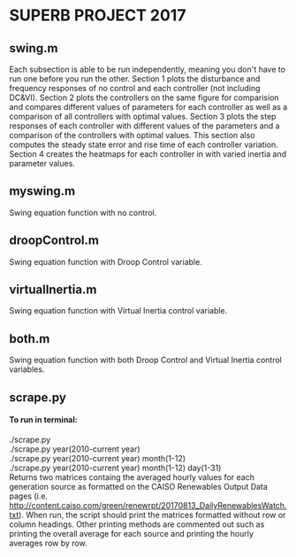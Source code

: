 # SUPERB PROJECT 2017

## swing.m

Each subsection is able to be run independently, meaning you don't have to run one before you run the other. Section 1 plots the disturbance and frequency responses of no control and each controller (not including DC&VI). Section 2 plots the controllers on the same figure for comparision and compares different values of parameters for each controller as well as a comparison of all controllers with optimal values. Section 3 plots the step responses of each controller with different values of the parameters and a comparison of the controllers with optimal values. This section also computes the steady state error and rise time of each controller variation. Section 4 creates the heatmaps for each controller in with varied inertia and parameter values.

## myswing.m

Swing equation function with no control.


## droopControl.m

Swing equation function with Droop Control variable.


## virtualInertia.m

Swing equation function with Virtual Inertia control variable.


## both.m

Swing equation function with both Droop Control and Virtual Inertia control variables.


## scrape.py

#### To run in terminal:
./scrape.py  
./scrape.py year(2010-current year)  
./scrape.py year(2010-current year) month(1-12)  
./scrape.py year(2010-current year) month(1-12) day(1-31)  
Returns two matrices containg the averaged hourly values for each generation source as formatted on the CAISO Renewables Output Data pages (i.e. http://content.caiso.com/green/renewrpt/20170813_DailyRenewablesWatch.txt). When run, the script should print the matrices formatted without row or column headings. Other printing methods are commented out such as printing the overall average for each source and printing the hourly averages row by row.
